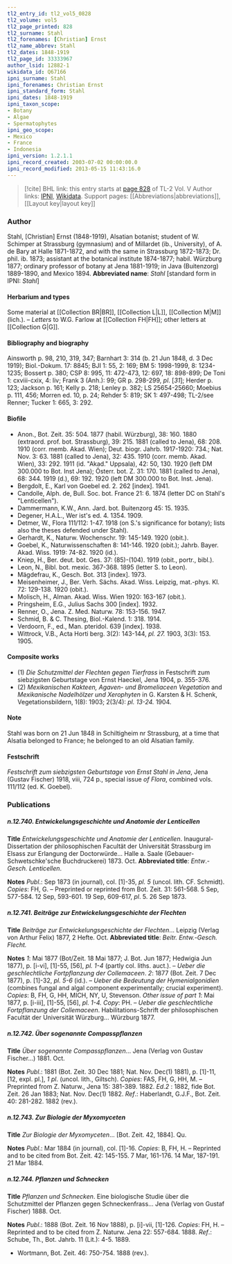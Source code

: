```yaml
---
tl2_entry_id: tl2_vol5_0828
tl2_volume: vol5
tl2_page_printed: 828
tl2_surname: Stahl
tl2_forenames: [Christian] Ernst
tl2_name_abbrev: Stahl
tl2_dates: 1848-1919
tl2_page_id: 33333967
author_lsid: 12882-1
wikidata_id: Q67166
ipni_surname: Stahl
ipni_forenames: Christian Ernst
ipni_standard_form: Stahl
ipni_dates: 1848-1919
ipni_taxon_scope: 
- Botany
- Algae
- Spermatophytes
ipni_geo_scope: 
- Mexico
- France
- Indonesia
ipni_version: 1.2.1.1
ipni_record_created: 2003-07-02 00:00:00.0
ipni_record_modified: 2013-05-15 11:43:16.0
---
```


> [!cite] BHL link: this entry starts at [page 828](https://www.biodiversitylibrary.org/page/33333967) of TL-2 Vol. V
> Author links: [IPNI](https://www.ipni.org/a/12882-1), [Wikidata](https://www.wikidata.org/wiki/Q67166). Support pages: [[Abbreviations|abbreviations]], [[Layout key|layout key]]

### Author

Stahl, \[Christian\] Ernst (1848-1919), Alsatian botanist; student of W. Schimper at Strassburg (gymnasium) and of Millardet (ib., University), of A. de Bary at Halle 1871-1872, and with the same in Strassburg 1872-1873; Dr. phil. ib. 1873; assistant at the botanical institute 1874-1877; habil. Würzburg 1877; ordinary professor of botany at Jena 1881-1919; in Java (Buitenzorg) 1889-1890, and Mexico 1894. 
**Abbreviated name**: *Stahl* \[standard form in IPNI: *Stahl*\]

#### Herbarium and types

Some material at [[Collection BR|BR]], [[Collection L|L]], [[Collection M|M]] (lich.). – *Letters* to W.G. Farlow at [[Collection FH|FH]]; other letters at [[Collection G|G]].

#### Bibliography and biography

Ainsworth p. 98, 210, 319, 347; Barnhart 3: 314 (b. 21 Jun 1848, d. 3 Dec 1919); Biol.-Dokum. 17: 8845; BJI 1: 55, 2: 169; BM 5: 1998-1999, 8: 1234-1235; Bossert p. 380; CSP 8: 995, 11: 472-473, 12: 697, 18: 898-899; De Toni 1: cxviii-cxix, 4: liv; Frank 3 (Anh.): 99; GR p. 298-299, *pl*. \[*31*\]; Herder p. 123; Jackson p. 161; Kelly p. 218; Lenley p. 382; LS 25654-25660; Moebius p. 111, 456; Morren ed. 10, p. 24; Rehder 5: 819; SK 1: 497-498; TL-2/see Renner; Tucker 1: 665, 3: 292.

#### Biofile

- Anon., Bot. Zeit. 35: 504. 1877 (habil. Würzburg), 38: 160. 1880 (extraord. prof. bot. Strassburg), 39: 215. 1881 (called to Jena), 68: 208. 1910 (corr. memb. Akad. Wien); Deut. biogr. Jahrb. 1917-1920: 734.; Nat. Nov. 3: 63. 1881 (called to Jena), 32: 435. 1910 (corr. memb. Akad. Wien), 33: 292. 1911 (id. "Akad." Uppsala), 42: 50, 130. 1920 (left DM 300.000 to Bot. Inst Jena); Österr. bot. Z. 31: 170. 1881 (called to Jena), 68: 344. 1919 (d.), 69: 192. 1920 (left DM 300.000 to Bot. Inst. Jena).
- Bergdolt, E., Karl von Goebel ed. 2. 262 \[index\]. 1941.
- Candolle, Alph. de, Bull. Soc. bot. France 21: 6. 1874 (letter DC on Stahl's "Lenticellen").
- Dammermann, K.W., Ann. Jard. bot. Buitenzorg 45: 15. 1935.
- Degener, H.A.L., Wer ist's ed. 4. 1354. 1909.
- Detmer, W., Flora 111/112: 1-47. 1918 (on S.'s significance for botany); lists also the theses defended under Stahl).
- Gerhardt, K., Naturw. Wochenschr. 19: 145-149. 1920 (obit.).
- Goebel, K., Naturwissenschaften 8: 141-146. 1920 (obit.); Jahrb. Bayer. Akad. Wiss. 1919: 74-82. 1920 (id.).
- Kniep, H., Ber. deut. bot. Ges. 37: (85)-(104). 1919 (obit., portr., bibl.).
- Leon, N., Bibl. bot. mexic. 367-368. 1895 (letter S. to Leon).
- Mägdefrau, K., Gesch. Bot. 313 \[index\]. 1973.
- Meisenheimer, J., Ber. Verh. Sächs. Akad. Wiss. Leipzig, mat.-phys. Kl. 72: 129-138. 1920 (obit.).
- Molisch, H., Alman. Akad. Wiss. Wien 1920: 163-167 (obit.).
- Pringsheim, E.G., Julius Sachs 300 \[index\]. 1932.
- Renner, O., Jena. Z. Med. Naturw. 78: 153-156. 1947.
- Schmid, B. & C. Thesing, Biol.-Kalend. 1: 318. 1914.
- Verdoorn, F., ed., Man. pteridol. 639 \[index\]. 1938.
- Wittrock, V.B., Acta Horti berg. 3(2): 143-144, *pl. 27.* 1903, 3(3): 153. 1905.

#### Composite works

- (1) *Die Schutzmittel der Flechten gegen Tierfrass* in Festschrift zum siebzigsten Geburtstage von Ernst Haeckel, Jena 1904, p. 355-376.
- (2) *Mexikanischen Kakteen, Agaven*- *und Bromeliaceen Vegetation* and *Mexikanische Nadelhölzer und Xerophyten* in G. Karsten & H. Schenk, Vegetationsbildern, 1(8): 1903; 2(3/4): *pl. 13-24.* 1904.

#### Note

Stahl was born on 21 Jun 1848 in Schiltigheim nr Strassburg, at a time that Alsatia belonged to France; he belonged to an old Alsatian family.

#### Festschrift

*Festschrift zum siebzigsten Geburtstage von Ernst Stahl in Jena*, Jena (Gustav Fischer) 1918, viii, 724 p., special issue *of Flora*, combined vols. 111/112 (ed. K. Goebel).

### Publications

##### n.12.740. Entwickelungsgeschichte und Anatomie der Lenticellen

**Title**
*Entwickelungsgeschichte und Anatomie der Lenticellen*. Inaugural-Dissertation der philosophischen Facultät der Universität Strassburg im Elsass zur Erlangung der Doctorwürde... Halle a. Saale (Gebauer-Schwetschke'sche Buchdruckerei) 1873. Oct.
**Abbreviated title**: *Entw*.-*Gesch. Lenticellen*.

**Notes**
*Publ*.: Sep 1873 (in journal), col. \[1\]-35, *pl. 5* (uncol. lith. CF. Schmidt). *Copies*: FH, G. – Preprinted or reprinted from Bot. Zeit. 31: 561-568. 5 Sep, 577-584. 12 Sep, 593-601. 19 Sep, 609-617, *pl*. 5. 26 Sep 1873.

##### n.12.741. Beiträge zur Entwickelungsgeschichte der Flechten

**Title**
*Beiträge zur Entwickelungsgeschichte der Flechten*... Leipzig (Verlag von Arthur Felix) 1877, 2 Hefte. Oct.
**Abbreviated title**: *Beitr. Entw.*-*Gesch. Flecht.*

**Notes**
*1*: Mai 1877 (Bot/Zeit. 18 Mai 1877; J. Bot. Jun 1877; Hedwigia Jun 1877), p. \[i-vi\], \[1\]-55, \[56\], *pl. 1-4* (partly col. liths. auct.). – *Ueber die geschlechtliche Fortpflanzung der Collemaceen*.
*2*: 1877 (Bot. Zeit. 7 Dec 1877), p. \[1\]-32, *pl. 5-6* (id.). – *Ueber die Bedeutung der Hymenialgonidien* (combines fungal and algal component experimentally; crucial experiment).
*Copies*: B, FH, G, HH, MICH, NY, U, Stevenson.
*Other issue of part 1*: Mai 1877, p. \[i-iii\], \[1\]-55, \[56\], *pl. 1-4. Copy*: PH. – *Ueber die geschlechtliche Fortpflanzung der Collemaceen*. Habilitations-Schrift der philosophischen Facultät der Universität Würzburg... Würzburg 1877.

##### n.12.742. Über sogenannte Compasspflanzen

**Title**
*Über sogenannte Compasspflanzen*... Jena (Verlag von Gustav Fischer...) 1881. Oct.

**Notes**
*Publ*.: 1881 (Bot. Zeit. 30 Dec 1881; Nat. Nov. Dec(1) 1881), p. \[1\]-11, \[12, expl. pl.\], *1* *pl*. (uncol. lith., Giltsch). *Copies*: FAS, FH, G, HH, M. – Preprinted from Z. Naturw., Jena 15: 381-389. 1882.
*Ed.2* : 1882, fide Bot. Zeit. 26 Jan 1883; Nat. Nov. Dec(1) 1882.
*Ref*.: Haberlandt, G.J.F., Bot. Zeit. 40: 281-282. 1882 (rev.).

##### n.12.743. Zur Biologie der Myxomyceten

**Title**
*Zur Biologie der Myxomyceten*... \[Bot. Zeit. 42, 1884\]. Qu.

**Notes**
*Publ*.: Mar 1884 (in journal), col. \[1\]-16. *Copies*: B, FH, H. – Reprinted and to be cited from Bot. Zeit. 42: 145-155. 7 Mar, 161-176. 14 Mar, 187-191. 21 Mar 1884.

##### n.12.744. Pflanzen und Schnecken

**Title**
*Pflanzen und Schnecken*. Eine biologische Studie über die Schutzmittel der Pflanzen gegen Schneckenfrass... Jena (Verlag von Gustaf Fischer) 1888. Oct.

**Notes**
*Publ*.: 1888 (Bot. Zeit. 16 Nov 1888), p. \[i\]-vii, \[1\]-126. *Copies*: FH, H. – Reprinted and to be cited from Z. Naturw. Jena 22: 557-684. 1888.
*Ref*.: Schube, Th., Bot. Jahrb. 11 (Lit.): 4-5. 1889.
- Wortmann, Bot. Zeit. 46: 750-754. 1888 (rev.).

